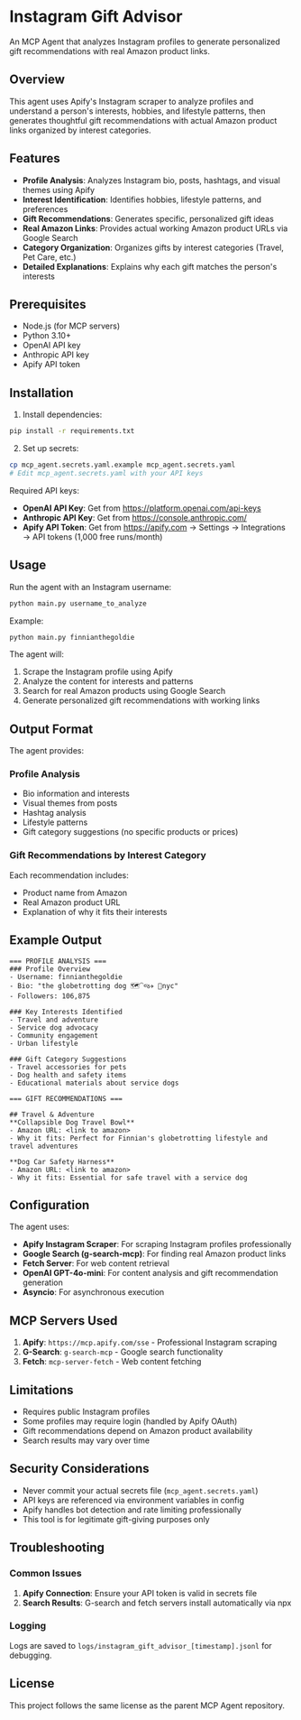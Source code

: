 # Instagram Gift Advisor

An MCP Agent that analyzes Instagram profiles to generate personalized gift recommendations with real Amazon product links.

## Overview

This agent uses Apify's Instagram scraper to analyze profiles and understand a person's interests, hobbies, and lifestyle patterns, then generates thoughtful gift recommendations with actual Amazon product links organized by interest categories.

## Features

- **Profile Analysis**: Analyzes Instagram bio, posts, hashtags, and visual themes using Apify
- **Interest Identification**: Identifies hobbies, lifestyle patterns, and preferences
- **Gift Recommendations**: Generates specific, personalized gift ideas
- **Real Amazon Links**: Provides actual working Amazon product URLs via Google Search
- **Category Organization**: Organizes gifts by interest categories (Travel, Pet Care, etc.)
- **Detailed Explanations**: Explains why each gift matches the person's interests

## Prerequisites

- Node.js (for MCP servers)
- Python 3.10+
- OpenAI API key
- Anthropic API key
- Apify API token

## Installation

1. Install dependencies:

```bash
pip install -r requirements.txt
```

2. Set up secrets:

```bash
cp mcp_agent.secrets.yaml.example mcp_agent.secrets.yaml
# Edit mcp_agent.secrets.yaml with your API keys
```

Required API keys:

- **OpenAI API Key**: Get from https://platform.openai.com/api-keys
- **Anthropic API Key**: Get from https://console.anthropic.com/
- **Apify API Token**: Get from https://apify.com → Settings → Integrations → API tokens (1,000 free runs/month)

## Usage

Run the agent with an Instagram username:

```bash
python main.py username_to_analyze
```

Example:

```bash
python main.py finnianthegoldie
```

The agent will:

1. Scrape the Instagram profile using Apify
2. Analyze the content for interests and patterns
3. Search for real Amazon products using Google Search
4. Generate personalized gift recommendations with working links

## Output Format

The agent provides:

### Profile Analysis

- Bio information and interests
- Visual themes from posts
- Hashtag analysis
- Lifestyle patterns
- Gift category suggestions (no specific products or prices)

### Gift Recommendations by Interest Category

Each recommendation includes:

- Product name from Amazon
- Real Amazon product URL
- Explanation of why it fits their interests

## Example Output

```
=== PROFILE ANALYSIS ===
### Profile Overview
- Username: finnianthegoldie
- Bio: "the globetrotting dog 🗺️⁀જ✈︎ 📍nyc"
- Followers: 106,875

### Key Interests Identified
- Travel and adventure
- Service dog advocacy
- Community engagement
- Urban lifestyle

### Gift Category Suggestions
- Travel accessories for pets
- Dog health and safety items
- Educational materials about service dogs

=== GIFT RECOMMENDATIONS ===

## Travel & Adventure
**Collapsible Dog Travel Bowl**
- Amazon URL: <link to amazon>
- Why it fits: Perfect for Finnian's globetrotting lifestyle and travel adventures

**Dog Car Safety Harness**
- Amazon URL: <link to amazon>
- Why it fits: Essential for safe travel with a service dog
```

## Configuration

The agent uses:

- **Apify Instagram Scraper**: For scraping Instagram profiles professionally
- **Google Search (g-search-mcp)**: For finding real Amazon product links
- **Fetch Server**: For web content retrieval
- **OpenAI GPT-4o-mini**: For content analysis and gift recommendation generation
- **Asyncio**: For asynchronous execution

## MCP Servers Used

1. **Apify**: `https://mcp.apify.com/sse` - Professional Instagram scraping
2. **G-Search**: `g-search-mcp` - Google search functionality
3. **Fetch**: `mcp-server-fetch` - Web content fetching

## Limitations

- Requires public Instagram profiles
- Some profiles may require login (handled by Apify OAuth)
- Gift recommendations depend on Amazon product availability
- Search results may vary over time

## Security Considerations

- Never commit your actual secrets file (`mcp_agent.secrets.yaml`)
- API keys are referenced via environment variables in config
- Apify handles bot detection and rate limiting professionally
- This tool is for legitimate gift-giving purposes only

## Troubleshooting

### Common Issues

1. **Apify Connection**: Ensure your API token is valid in secrets file
2. **Search Results**: G-search and fetch servers install automatically via npx

### Logging

Logs are saved to `logs/instagram_gift_advisor_[timestamp].jsonl` for debugging.

## License

This project follows the same license as the parent MCP Agent repository.
